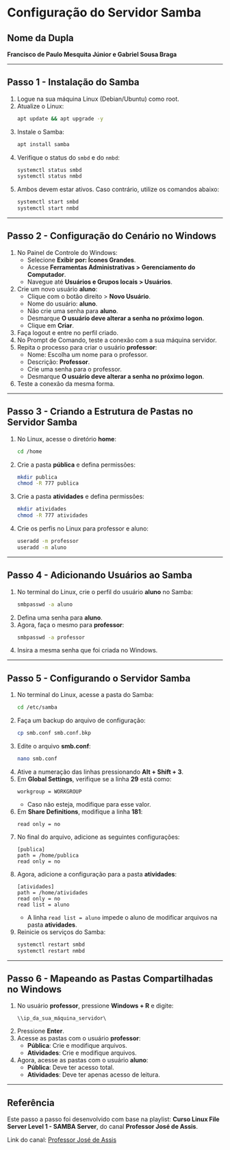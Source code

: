 # Configuração do Servidor Samba

## Nome da Dupla
**Francisco de Paulo Mesquita Júnior e Gabriel Sousa Braga**

---

## Passo 1 - Instalação do Samba

1. Logue na sua máquina Linux (Debian/Ubuntu) como root.
2. Atualize o Linux:
   ```bash
   apt update && apt upgrade -y
   ```
3. Instale o Samba:
   ```bash
   apt install samba
   ```
4. Verifique o status do `smbd` e do `nmbd`:
   ```bash
   systemctl status smbd
   systemctl status nmbd
   ```
5. Ambos devem estar ativos. Caso contrário, utilize os comandos abaixo:
   ```bash
   systemctl start smbd
   systemctl start nmbd
   ```

---

## Passo 2 - Configuração do Cenário no Windows

1. No Painel de Controle do Windows:
   - Selecione **Exibir por: Ícones Grandes**.
   - Acesse **Ferramentas Administrativas > Gerenciamento do Computador**.
   - Navegue até **Usuários e Grupos locais > Usuários**.
2. Crie um novo usuário **aluno**:
   - Clique com o botão direito > **Novo Usuário**.
   - Nome do usuário: **aluno**.
   - Não crie uma senha para **aluno**.
   - Desmarque **O usuário deve alterar a senha no próximo logon**.
   - Clique em **Criar**.
3. Faça logout e entre no perfil criado.
4. No Prompt de Comando, teste a conexão com a sua máquina servidor.
5. Repita o processo para criar o usuário **professor**:
   - Nome: Escolha um nome para o professor.
   - Descrição: **Professor**.
   - Crie uma senha para o professor.
   - Desmarque **O usuário deve alterar a senha no próximo logon**.
6. Teste a conexão da mesma forma.

---

## Passo 3 - Criando a Estrutura de Pastas no Servidor Samba

1. No Linux, acesse o diretório **home**:
   ```bash
   cd /home
   ```
2. Crie a pasta **pública** e defina permissões:
   ```bash
   mkdir publica
   chmod -R 777 publica
   ```
3. Crie a pasta **atividades** e defina permissões:
   ```bash
   mkdir atividades
   chmod -R 777 atividades
   ```
4. Crie os perfis no Linux para professor e aluno:
   ```bash
   useradd -m professor
   useradd -m aluno
   ```

---

## Passo 4 - Adicionando Usuários ao Samba

1. No terminal do Linux, crie o perfil do usuário **aluno** no Samba:
   ```bash
   smbpasswd -a aluno
   ```
2. Defina uma senha para **aluno**.
3. Agora, faça o mesmo para **professor**:
   ```bash
   smbpasswd -a professor
   ```
4. Insira a mesma senha que foi criada no Windows.

---

## Passo 5 - Configurando o Servidor Samba

1. No terminal do Linux, acesse a pasta do Samba:
   ```bash
   cd /etc/samba
   ```
2. Faça um backup do arquivo de configuração:
   ```bash
   cp smb.conf smb.conf.bkp
   ```
3. Edite o arquivo **smb.conf**:
   ```bash
   nano smb.conf
   ```
4. Ative a numeração das linhas pressionando **Alt + Shift + 3**.
5. Em **Global Settings**, verifique se a linha **29** está como:
   ```
   workgroup = WORKGROUP
   ```
   - Caso não esteja, modifique para esse valor.
6. Em **Share Definitions**, modifique a linha **181**:
   ```
   read only = no
   ```
7. No final do arquivo, adicione as seguintes configurações:
   ```
   [publica]
   path = /home/publica
   read only = no
   ```
8. Agora, adicione a configuração para a pasta **atividades**:
   ```
   [atividades]
   path = /home/atividades
   read only = no
   read list = aluno
   ```
   - A linha `read list = aluno` impede o aluno de modificar arquivos na pasta **atividades**.
9. Reinicie os serviços do Samba:
   ```bash
   systemctl restart smbd
   systemctl restart nmbd
   ```

---

## Passo 6 - Mapeando as Pastas Compartilhadas no Windows

1. No usuário **professor**, pressione **Windows + R** e digite:
   ```
   \\ip_da_sua_máquina_servidor\
   ```
2. Pressione **Enter**.
3. Acesse as pastas com o usuário **professor**:
   - **Pública**: Crie e modifique arquivos.
   - **Atividades**: Crie e modifique arquivos.
4. Agora, acesse as pastas com o usuário **aluno**:
   - **Pública**: Deve ter acesso total.
   - **Atividades**: Deve ter apenas acesso de leitura.

---

## Referência
Este passo a passo foi desenvolvido com base na playlist: **Curso Linux File Server Level 1 - SAMBA Server**, do canal **Professor José de Assis**.

Link do canal: [Professor José de Assis](https://www.youtube.com/@ProfessorJosedeAssis)

